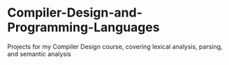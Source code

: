 # Compiler-Design-and-Programming-Languages
Projects for my Compiler Design course, covering lexical analysis, parsing, and semantic analysis
